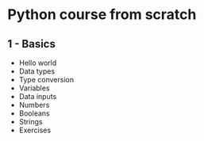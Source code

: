 # Python course from scratch

## 1 - Basics

- Hello world
- Data types
- Type conversion
- Variables
- Data inputs
- Numbers
- Booleans
- Strings
- Exercises
